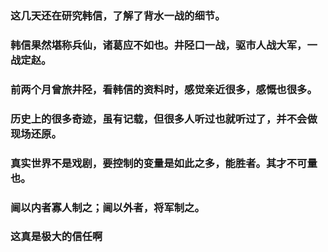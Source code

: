 ### 这几天还在研究韩信，了解了背水一战的细节。
### 韩信果然堪称兵仙，诸葛应不如也。井陉口一战，驱市人战大军，一战定赵。
### 前两个月曾旅井陉，看韩信的资料时，感觉亲近很多，感慨也很多。
### 历史上的很多奇迹，虽有记载，但很多人听过也就听过了，并不会做现场还原。
### 真实世界不是戏剧，要控制的变量是如此之多，能胜者。其才不可量也。
### 阃以内者寡人制之；阃以外者，将军制之。
### 这真是极大的信任啊
